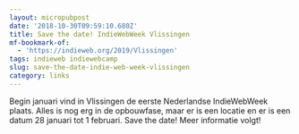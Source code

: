 ```yaml
---
layout: micropubpost
date: '2018-10-30T09:59:10.680Z'
title: Save the date! IndieWebWeek Vlissingen
mf-bookmark-of:
  - 'https://indieweb.org/2019/Vlissingen'
tags: indieweb indiewebcamp
slug: save-the-date-indie-web-week-vlissingen
category: links
---
```

Begin januari vind in Vlissingen de eerste Nederlandse IndieWebWeek plaats. Alles is nog erg in de opbouwfase, maar er is een locatie en er is een datum 28 januari tot 1 februari. Save the date! Meer informatie volgt!
